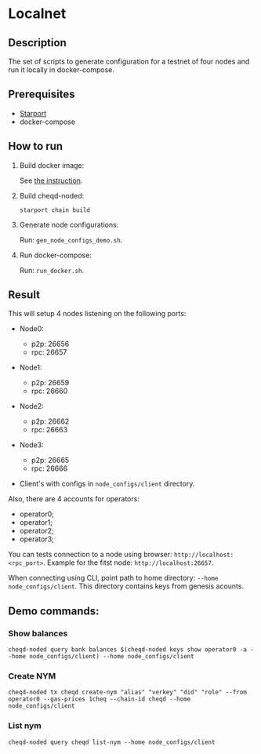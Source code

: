 # Localnet

## Description

The set of scripts to generate configuration for a testnet of four nodes and run it locally in docker-compose.

## Prerequisites

- [Starport](https://docs.starport.network/intro/install.html) 
- docker-compose

## How to run

1.  Build docker image:

    See [the instruction](../docker/README.md).

2. Build cheqd-noded:

    ```
    starport chain build
    ```

3. Generate node configurations:

    Run: `gen_node_configs_demo.sh`.

4. Run docker-compose:

    Run: `run_docker.sh`.

## Result

This will setup 4 nodes listening on the following ports:

- Node0:
    - p2p: 26656
    - rpc: 26657
- Node1:
    - p2p: 26659
    - rpc: 26660
- Node2:
    - p2p: 26662
    - rpc: 26663
- Node3:
    - p2p: 26665
    - rpc: 26666
    
- Client's with configs in `node_configs/client` directory. 

Also, there are 4 accounts for operators:
- operator0;
- operator1;
- operator2;
- operator3;

You can tests connection to a node using browser: `http://localhost:<rpc_port>`. Example for the fitst node: `http://localhost:26657`.

When connecting using CLI, point path to home directory: `--home node_configs/client`. This directory contains keys from genesis acounts.

## Demo commands:

### Show balances

```
cheqd-noded query bank balances $(cheqd-noded keys show operator0 -a --home node_configs/client) --home node_configs/client
```

### Create NYM

```
cheqd-noded tx cheqd create-nym "alias" "verkey" "did" "role" --from operator0 --gas-prices 1cheq --chain-id cheqd --home node_configs/client
```

### List nym

```
cheqd-noded query cheqd list-nym --home node_configs/client
```
